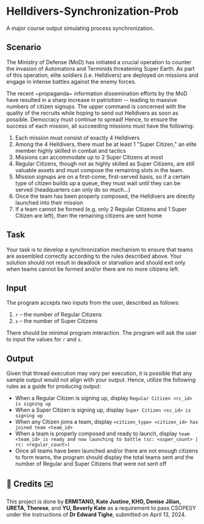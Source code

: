 # Helldivers-Synchronization-Prob
A major course output simulating process synchronization. 
## Scenario
The Ministry of Defense (MoD) has initiated a crucial operation to counter the invasion of Automatons and Terminids threatening Super Earth. As part of this operation, elite soldiers (i.e. Helldivers) are deployed on missions and engage in intense battles against the enemy forces.

The recent ~propaganda~ information dissemination efforts by the MoD have resulted in a sharp increase in patriotism -- leading to massive numbers of citizen signups. The upper command is concerned with the quality of the recruits while hoping to send out Helldivers as soon as possible. Democracy must continue to spread! Hence, to ensure the success of each mission, all succeeding missions must have the following:
1. Each mission must consist of exactly 4 Helldivers
2. Among the 4 Helldivers, there must be at least 1 "Super Citizen," an elite member highly skilled in combat and tactics
3. Missions can accommodate up to 2 Super Citizens at most
4. Regular Citizens, though not as highly skilled as Super Citizens, are still valuable assets and must compose the remaining slots in the team.
5. Mission signups are on a first-come, first-served basis, so if a certain type of citizen builds up a queue, they must wait until they can be served (headquarters can only do so much...)
6. Once the team has been properly composed, the Helldivers are directly launched into their mission
7. If a team cannot be formed (e.g. only 2 Regular Citizens and 1 Super Citizen are left), then the remaining citizens are sent home

## Task
Your task is to develop a synchronization mechanism to ensure that teams are assembled correctly according to the rules described above. Your solution should not result in deadlock or starvation and should exit only when teams cannot be formed and/or there are no more citizens left.

## Input
The program accepts two inputs from the user, described as follows:
1. `r` – the number of Regular Citizens
2. `s` – the number of Super Citizens

There should be minimal program interaction. The program will ask the user to input the values for `r` and `s`.

## Output
Given that thread execution may vary per execution, it is possible that any sample output would not align with your output. Hence, utilize the following rules as a guide for producing output:
- When a Regular Citizen is signing up, display `Regular Citizen <rc_id> is signing up`
- When a Super Citizen is signing up, display `Super Citizen <sc_id> is signing up`
- When any Citizen joins a team, display `<citizen_type> <citizen_id> has joined team <team_id>`
- When a team is properly composed and ready to launch, display `team <team_id> is ready and now launching to battle (sc: <super_count> | rc: <regular_count>)`
- Once all teams have been launched and/or there are not enough citizens to form teams, the program should display the total teams sent and the number of Regular and Super Citizens that were not sent off


<h2>💌 Credits ✉️</h2>
This project is done by <b>ERMITANO, Kate Justine, KHO, Denise Jilian, URETA, Therese</b>, and <b>YU, Beverly Kate</b> as a requirement to pass CSOPESY under the instructions of <b>Dr Edward Tighe</b>, submitted on April 13, 2024.
